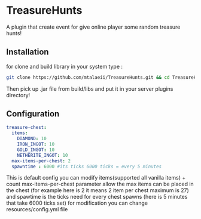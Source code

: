 # TreasureHunts

A plugin that create event for give online player some random treasure hunts!


## Installation
for clone and build library in your system type :
```bash
git clone https://github.com/mtalaeii/TreasureHunts.git && cd TreasureHunts && gradlew build

```
Then pick up .jar file from build/libs and put it in your server plugins directory!

## Configuration
```yaml
treasure-chest:
  items:
    DIAMOND: 10
    IRON_INGOT: 10
    GOLD_INGOT: 10
    NETHERITE_INGOT: 10
  max-items-per-chest: 2
  spawntime : 6000 #its ticks 6000 ticks = every 5 minutes

```
This is default config you can modify items(supported all vanilla items) + count
max-items-per-chest parameter allow the max items can be placed in the chest (for example here is 2 it means 2 item per chest maximum is 27)
and spawtime is the ticks need for every chest spawns (here is 5 minutes that take 6000 ticks set)
for modification you can change resources/config.yml file